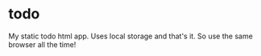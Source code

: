todo
====

My static todo html app. Uses local storage and that&#39;s it. So use the same browser all the time!